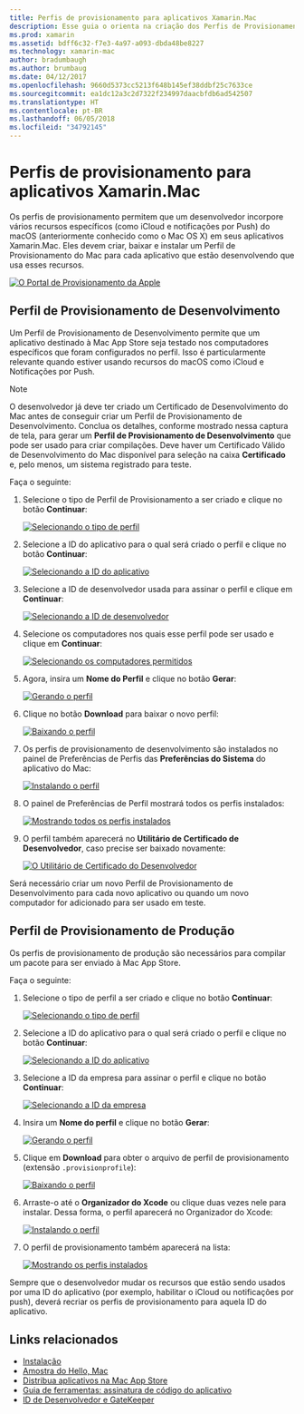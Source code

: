 ```yaml
---
title: Perfis de provisionamento para aplicativos Xamarin.Mac
description: Esse guia o orienta na criação dos Perfis de Provisionamento que serão necessários para publicar um aplicativo Xamarin.Mac.
ms.prod: xamarin
ms.assetid: bdff6c32-f7e3-4a97-a093-dbda48be8227
ms.technology: xamarin-mac
author: bradumbaugh
ms.author: brumbaug
ms.date: 04/12/2017
ms.openlocfilehash: 9660d5373cc5213f648b145ef38ddbf25c7633ce
ms.sourcegitcommit: ea1dc12a3c2d7322f234997daacbfdb6ad542507
ms.translationtype: HT
ms.contentlocale: pt-BR
ms.lasthandoff: 06/05/2018
ms.locfileid: "34792145"
---
```

# <a name="provisioning-profiles-for-xamarinmac-apps"></a>Perfis de provisionamento para aplicativos Xamarin.Mac

Os perfis de provisionamento permitem que um desenvolvedor incorpore vários recursos específicos (como iCloud e notificações por Push) do macOS (anteriormente conhecido como o Mac OS X) em seus aplicativos Xamarin.Mac. Eles devem criar, baixar e instalar um Perfil de Provisionamento do Mac para cada aplicativo que estão desenvolvendo que usa esses recursos.

[![](profiles-images/certif13.png "O Portal de Provisionamento da Apple")](profiles-images/certif13.png#lightbox)

<a name="Development_Provisioning_Profile" />

## <a name="development-provisioning-profile"></a>Perfil de Provisionamento de Desenvolvimento

Um Perfil de Provisionamento de Desenvolvimento permite que um aplicativo destinado à Mac App Store seja testado nos computadores específicos que foram configurados no perfil. Isso é particularmente relevante quando estiver usando recursos do macOS como iCloud e Notificações por Push.

> [!NOTE]
> O desenvolvedor já deve ter criado um Certificado de Desenvolvimento do Mac antes de conseguir criar um Perfil de Provisionamento de Desenvolvimento. Conclua os detalhes, conforme mostrado nessa captura de tela, para gerar um **Perfil de Provisionamento de Desenvolvimento** que pode ser usado para criar compilações. Deve haver um Certificado Válido de Desenvolvimento do Mac disponível para seleção na caixa **Certificado** e, pelo menos, um sistema registrado para teste.

Faça o seguinte:

1. Selecione o tipo de Perfil de Provisionamento a ser criado e clique no botão **Continuar**: 

     [![](profiles-images/certif14.png "Selecionando o tipo de perfil")](profiles-images/certif14.png#lightbox)
2. Selecione a ID do aplicativo para o qual será criado o perfil e clique no botão **Continuar**: 

     [![](profiles-images/certif15.png "Selecionando a ID do aplicativo")](profiles-images/certif15.png#lightbox)
3. Selecione a ID de desenvolvedor usada para assinar o perfil e clique em **Continuar**: 

     [![](profiles-images/certif16.png "Selecionando a ID de desenvolvedor")](profiles-images/certif16.png#lightbox)
4. Selecione os computadores nos quais esse perfil pode ser usado e clique em **Continuar**: 

     [![](profiles-images/certif17.png "Selecionando os computadores permitidos")](profiles-images/certif17.png#lightbox)
5. Agora, insira um **Nome do Perfil** e clique no botão **Gerar**: 

     [![](profiles-images/certif18.png "Gerando o perfil")](profiles-images/certif18.png#lightbox)
6. Clique no botão **Download** para baixar o novo perfil: 

     [![](profiles-images/certif19.png "Baixando o perfil")](profiles-images/certif19.png#lightbox)
7. Os perfis de provisionamento de desenvolvimento são instalados no painel de Preferências de Perfis das **Preferências do Sistema** do aplicativo do Mac: 

     [![](profiles-images/certif20.png "Instalando o perfil")](profiles-images/certif20.png#lightbox)
8. O painel de Preferências de Perfil mostrará todos os perfis instalados: 

     [![](profiles-images/image47.png "Mostrando todos os perfis instalados")](profiles-images/image47.png#lightbox)
9. O perfil também aparecerá no **Utilitário de Certificado de Desenvolvedor**, caso precise ser baixado novamente: 

     [![](profiles-images/image48.png "O Utilitário de Certificado do Desenvolvedor")](profiles-images/image48.png#lightbox)

Será necessário criar um novo Perfil de Provisionamento de Desenvolvimento para cada novo aplicativo ou quando um novo computador for adicionado para ser usado em teste.

<a name="Production_Provisioning_Profile" />

## <a name="production-provisioning-profile"></a>Perfil de Provisionamento de Produção

Os perfis de provisionamento de produção são necessários para compilar um pacote para ser enviado à Mac App Store.

Faça o seguinte:

1. Selecione o tipo de perfil a ser criado e clique no botão **Continuar**: 

    [![](profiles-images/certif21.png "Selecionando o tipo de perfil")](profiles-images/certif21.png#lightbox)
2. Selecione a ID do aplicativo para o qual será criado o perfil e clique no botão **Continuar**: 

    [![](profiles-images/certif15.png "Selecionando a ID do aplicativo")](profiles-images/certif15.png#lightbox)
3. Selecione a ID da empresa para assinar o perfil e clique no botão **Continuar**: 

    [![](profiles-images/certif23.png "Selecionando a ID da empresa")](profiles-images/certif23.png#lightbox)
4. Insira um **Nome do perfil** e clique no botão **Gerar**: 

    [![](profiles-images/certif24.png "Gerando o perfil")](profiles-images/certif24.png#lightbox)
5. Clique em **Download** para obter o arquivo de perfil de provisionamento (extensão `.provisionprofile`): 

    [![](profiles-images/certif25.png "Baixando o perfil")](profiles-images/certif25.png#lightbox)
6. Arraste-o até o **Organizador do Xcode** ou clique duas vezes nele para instalar. Dessa forma, o perfil aparecerá no Organizador do Xcode: 

    [![](profiles-images/image51.png "Instalando o perfil")](profiles-images/image51.png#lightbox)
7. O perfil de provisionamento também aparecerá na lista: 

    [![](profiles-images/certif26.png "Mostrando os perfis instalados")](profiles-images/certif26.png#lightbox)


Sempre que o desenvolvedor mudar os recursos que estão sendo usados por uma ID do aplicativo (por exemplo, habilitar o iCloud ou notificações por push), deverá recriar os perfis de provisionamento para aquela ID do aplicativo.

## <a name="related-links"></a>Links relacionados

- [Instalação](~//mac/get-started/installation.md)
- [Amostra do Hello, Mac](~//mac/get-started/hello-mac.md)
- [Distribua aplicativos na Mac App Store](https://developer.apple.com/devcenter/mac/checklist/)
- [Guia de ferramentas: assinatura de código do aplicativo](https://developer.apple.com/library/mac/#documentation/ToolsLanguages/Conceptual/OSXWorkflowGuide/CodeSigning/CodeSigning.html)
- [ID de Desenvolvedor e GateKeeper](https://developer.apple.com/resources/developer-id/)
